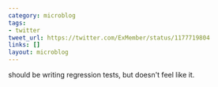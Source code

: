```yaml
---
category: microblog
tags:
- twitter
tweet_url: https://twitter.com/ExMember/status/1177719804
links: []
layout: microblog
---
```

should be writing regression tests, but doesn't feel like it.
